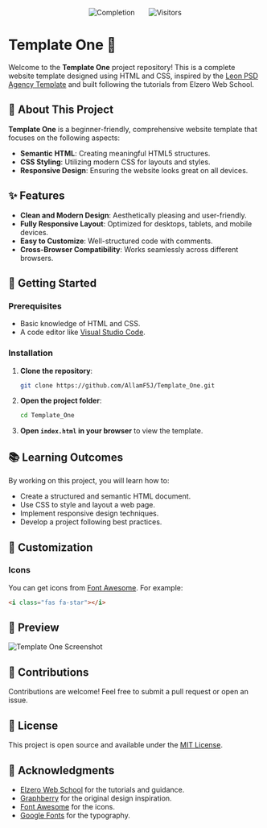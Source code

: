 <p align="center">
    <img src="https://img.shields.io/badge/Completion-99%25-blue" alt="Completion">&nbsp;&nbsp;&nbsp;&nbsp;&nbsp;&nbsp;
    <img src="https://visitor-badge.laobi.icu/badge?page_id=AllamF5J/Template_One" alt="Visitors"/>
</p>

# Template One 🎨

Welcome to the **Template One** project repository! This is a complete website template designed using HTML and CSS, inspired by the [Leon PSD Agency Template](https://www.graphberry.com/item/leon-psd-agency-template#google_vignette) and built following the tutorials from Elzero Web School.

## 🌟 About This Project

**Template One** is a beginner-friendly, comprehensive website template that focuses on the following aspects:

- **Semantic HTML**: Creating meaningful HTML5 structures.
- **CSS Styling**: Utilizing modern CSS for layouts and styles.
- **Responsive Design**: Ensuring the website looks great on all devices.

## ✨ Features

- **Clean and Modern Design**: Aesthetically pleasing and user-friendly.
- **Fully Responsive Layout**: Optimized for desktops, tablets, and mobile devices.
- **Easy to Customize**: Well-structured code with comments.
- **Cross-Browser Compatibility**: Works seamlessly across different browsers.

## 🚀 Getting Started

### Prerequisites

- Basic knowledge of HTML and CSS.
- A code editor like [Visual Studio Code](https://code.visualstudio.com/).

### Installation

1. **Clone the repository**:
    ```bash
    git clone https://github.com/AllamF5J/Template_One.git
    ```
2. **Open the project folder**:
    ```bash
    cd Template_One
    ```
3. **Open `index.html` in your browser** to view the template.

## 📚 Learning Outcomes

By working on this project, you will learn how to:

- Create a structured and semantic HTML document.
- Use CSS to style and layout a web page.
- Implement responsive design techniques.
- Develop a project following best practices.

## 🔧 Customization

### Icons

You can get icons from [Font Awesome](https://fontawesome.com/search?o=r&m=free). For example:
```html
<i class="fas fa-star"></i>
```
## 📸 Preview

![Template One Screenshot](https://github.com/AllamF5J/Template_One/blob/main/%E2%80%AALeon.png)

## 🤝 Contributions

Contributions are welcome! Feel free to submit a pull request or open an issue.

## 📝 License

This project is open source and available under the [MIT License](LICENSE).

## 🙏 Acknowledgments

- [Elzero Web School](https://elzero.org/) for the tutorials and guidance.
- [Graphberry](https://www.graphberry.com/item/leon-html-agency-template) for the original design inspiration.
- [Font Awesome](https://fontawesome.com/) for the icons.
- [Google Fonts](https://fonts.google.com/) for the typography.

